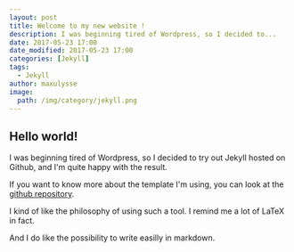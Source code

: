 ```yaml
---
layout: post
title: Welcome to my new website !
description: I was beginning tired of Wordpress, so I decided to...
date: 2017-05-23 17:00
date_modified: 2017-05-23 17:00
categories: [Jekyll]
tags:
  - Jekyll
author: maxulysse
image:
  path: /img/category/jekyll.png
---
```


## Hello world!
I was beginning tired of Wordpress, so I decided to try out Jekyll hosted on Github, and I'm quite happy with the result.

If you want to know more about the template I'm using, you can look at the [github repository](https://github.com/maxulysse/maxulysse.github.io).

I kind of like the philosophy of using such a tool. I remind me a lot of LaTeX in fact.

And I do like the possibility to write easilly in markdown.
